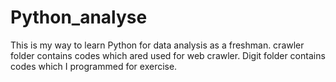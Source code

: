 # Python_analyse
This is my way to learn Python for data analysis as a freshman.
crawler folder contains codes which ared used for web crawler.
Digit folder contains codes which I programmed for exercise.
